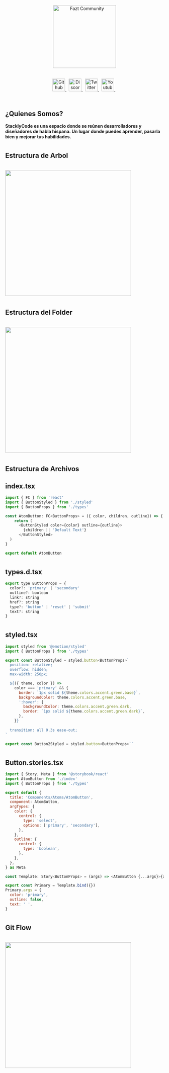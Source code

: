<h1 id="title" align="center">
</h1><br/>

<div align="center">
<a href="https://discord.com/invite/37PHuNw" title="Fazt Community">
<img height="200px" src="https://res.cloudinary.com/design-code-mx/image/upload/v1619492717/Stacklycode/Group_1501_mly6te.svg" alt="Fazt Community">
</a>
</div><br/><br/>


<div align="center">
<a href="https://github.com/faztcommunity" title="Github">
<img height="40px" 	src="https://res.cloudinary.com/design-code-mx/image/upload/v1596591162/ReadMeFaztCommunity/github_boz1st.svg" alt="Github">
</a>&nbsp;
<a href="https://discord.com/invite/37PHuNw" title="Discord">
<img height="40px"	src="https://res.cloudinary.com/design-code-mx/image/upload/v1596590975/ReadMeFaztCommunity/discord_ctzgwd.svg" alt="Discord">
</a>&nbsp;
<a href="https://twitter.com/FaztTech" title="Twitter">
<img height="40px"	src="https://res.cloudinary.com/design-code-mx/image/upload/v1596590975/ReadMeFaztCommunity/twitter_zgr4p0.svg" alt="Twitter">
</a>&nbsp;
<a href="https://www.youtube.com/channel/UCMn28O1sQGochG94HdlthbA" title="Youtube">
<img height="40px"	src="https://res.cloudinary.com/design-code-mx/image/upload/v1596590975/ReadMeFaztCommunity/youtube_t59c99.svg" alt="Youtube">
</a>&nbsp;
</div><br/>


</div>
<h1/>

<h2 id="" >
<b>
¿Quienes Somos?
</b>
</h2>

<span>
<b>
StacklyCode es una espacio donde se reúnen desarrolladores y diseñadores de habla
hispana. Un lugar donde puedes aprender, pasarla bien y mejorar tus habilidades.
</b>
</span>


<h1/>

<h2 id="" >
<b>
Estructura de Arbol
</b>
</h2>
<br/>
<img width="400px"	src="https://res.cloudinary.com/design-code-mx/image/upload/v1619492714/Stacklycode/Group_1520_k0k9it.svg" >
<h1/>
<h2 id="" >
<b>
Estructura del Folder
</b>
</h2>
<br/>
<img width="400px"	src="https://res.cloudinary.com/design-code-mx/image/upload/v1619492714/Stacklycode/Group_1520_k0k9it.svg" >
<h1/>

<h2 id="" >
<b>
Estructura de Archivos
</b>
</h2>
<h2 id="" >
index.tsx
</h2>

```js
import { FC } from 'react'
import { ButtonStyled } from './styled'
import { ButtonProps } from './types'

const AtomButton: FC<ButtonProps> = ({ color, children, outline}) => { 
    return (
      <ButtonStyled color={color} outline={outline}>
        {children || 'Default Text'}
      </ButtonStyled>
  ) 
}

export default AtomButton
```

<h1></h1>

<h2 id="" >
types.d.tsx
</h2> 

```js
export type ButtonProps = {
  color?: 'primary' | 'secondary'
  outline?: boolean
  link?: string
  href?: string
  type?: 'button' | 'reset' | 'submit'
  text?: string
}
```
<h1></h1>

<h2 id="" >
styled.tsx
</h2> 

```js
import styled from '@emotion/styled'
import { ButtonProps } from './types'

export const ButtonStyled = styled.button<ButtonProps>`
  position: relative;
  overflow: hidden;
  max-width: 250px;

  ${({ theme, color }) =>
    color === 'primary' && {
      border: `1px solid ${theme.colors.accent.green.base}`,
      backgroundColor: theme.colors.accent.green.base,
      ':hover': {
        backgroundColor: theme.colors.accent.green.dark,
        border: `1px solid ${theme.colors.accent.green.dark}`,
      },
    }}
    
  transition: all 0.3s ease-out;
`

export const Button2Styled = styled.button<ButtonProps>``

```

<h1></h1>

<h2 id="" >
Button.stories.tsx
</h2> 

```js
import { Story, Meta } from '@storybook/react'
import AtomButton from './index'
import { ButtonProps } from './types'

export default {
  title: 'Components/Atoms/AtomButton',
  component: AtomButton,
  argTypes: {
    color: {
      control: {
        type: 'select',
        options: ['primary', 'secondary'],
      },
    },
    outline: {
      control: {
        type: 'boolean',
      },
    },
  },
} as Meta

const Template: Story<ButtonProps> = (args) => <AtomButton {...args}>{args.text}</AtomButton>

export const Primary = Template.bind({})
Primary.args = {
  color: 'primary',
  outline: false,
  text: ' ',
}
```

<h1></h1>

<h2 id="" >
<b>
Git  Flow
</b>
</h2>
<br/>
<img width="400px"	src="https://res.cloudinary.com/design-code-mx/image/upload/v1619492714/Stacklycode/Group_1521_bn3jax.svg" >
<h1/>